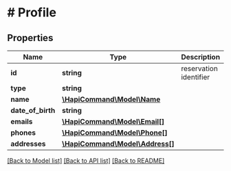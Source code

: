 # # Profile

## Properties

Name | Type | Description | Notes
------------ | ------------- | ------------- | -------------
**id** | **string** | reservation identifier | [optional] 
**type** | **string** |  | [optional] 
**name** | [**\HapiCommand\Model\Name**](Name.md) |  | 
**date_of_birth** | **string** |  | [optional] 
**emails** | [**\HapiCommand\Model\Email[]**](Email.md) |  | [optional] 
**phones** | [**\HapiCommand\Model\Phone[]**](Phone.md) |  | [optional] 
**addresses** | [**\HapiCommand\Model\Address[]**](Address.md) |  | [optional] 

[[Back to Model list]](../../README.md#documentation-for-models) [[Back to API list]](../../README.md#documentation-for-api-endpoints) [[Back to README]](../../README.md)


